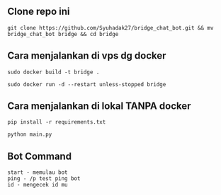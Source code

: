 ## Clone repo ini
```shell
git clone https://github.com/Syuhadak27/bridge_chat_bot.git && mv bridge_chat_bot bridge && cd bridge
```

## Cara menjalankan di vps dg docker
```shell
sudo docker build -t bridge .
```

```shell
sudo docker run -d --restart unless-stopped bridge
```


## Cara menjalankan di lokal TANPA docker
```shell
pip install -r requirements.txt
```

```shell
python main.py
```

## Bot Command
```shell
start - memulau bot
ping - /p test ping bot
id - mengecek id mu
```
